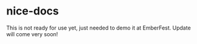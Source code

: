 # nice-docs
This is not ready for use yet, just needed to demo it at EmberFest. Update will come very soon!
